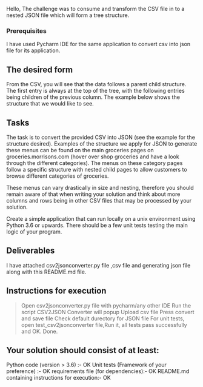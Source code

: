 Hello,
The challenge was to consume and transform the CSV file in to a nested JSON file which will form a tree structure.

### Prerequisites
I have used Pycharm IDE for the same application to convert csv into json file for its application.

## The desired form

From the CSV, you will see that the data follows a parent child structure. The first entry is always at the top of the tree, with the following entries being children of the previous column. The example below shows the structure that we would like to see.

## Tasks
The task is to convert the provided CSV into JSON (see the example for the structure desired). Examples of the structure we apply for JSON to generate these menus can be found on the main groceries pages on groceries.morrisons.com (hover over shop groceries and have a look through the different categories). The menus on these category pages follow a specific structure with nested child pages to allow customers to browse different categories of groceries.

These menus can vary drastically in size and nesting, therefore you should remain aware of that when writing your solution and think about more columns and rows being in other CSV files that may be processed by your solution.

Create a simple application that can run locally on a unix environment using Python 3.6 or upwards. There should be a few unit tests testing the main logic of your program.

## Deliverables

I have attached csv2jsonconverter.py file ,csv file and generating json file along with this README.md file. 

## Instructions for execution
> Open csv2jsonconverter.py file with pycharm/any other IDE
> Run the script
> CSV2JSON Converter will popup
> Upload csv file
> Press convert and save file
> Check default durectory for JSON file
> For unit tests, open test_csv2jsonconverter file,Run it, all tests pass successfully and OK.
> Done.

## Your solution should consist of at least:

Python code (version > 3.6) :- OK
Unit tests (Framework of your preference) :- OK
requirements file (for dependencies):- OK
README.md containing instructions for execution:- OK




